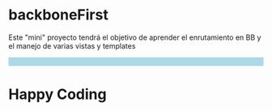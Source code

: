 # backboneFirst
Este "mini" proyecto tendrá el objetivo de aprender el enrutamiento en BB y el manejo de varias vistas y templates
<div style="background:lightblue; display:block;">&nbsp;</div>
<h1> Happy Coding </h1>
